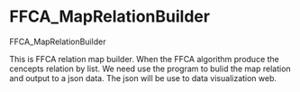 # FFCA_MapRelationBuilder
FFCA_MapRelationBuilder

This is FFCA relation map builder.
When the FFCA algorithm produce the cencepts relation by list.
We need use the program to bulid the map relation and output to a json data.
The json will be use to data visualization web.
